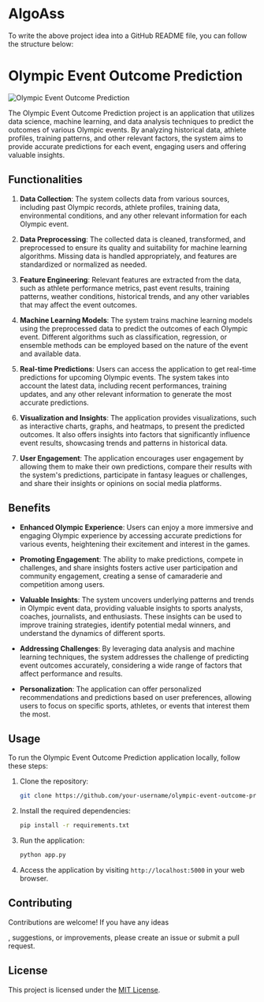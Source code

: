 # AlgoAss
To write the above project idea into a GitHub README file, you can follow the structure below:

# Olympic Event Outcome Prediction

![Olympic Event Outcome Prediction](/path/to/image)

The Olympic Event Outcome Prediction project is an application that utilizes data science, machine learning, and data analysis techniques to predict the outcomes of various Olympic events. By analyzing historical data, athlete profiles, training patterns, and other relevant factors, the system aims to provide accurate predictions for each event, engaging users and offering valuable insights.

## Functionalities

1. **Data Collection**: The system collects data from various sources, including past Olympic records, athlete profiles, training data, environmental conditions, and any other relevant information for each Olympic event.

2. **Data Preprocessing**: The collected data is cleaned, transformed, and preprocessed to ensure its quality and suitability for machine learning algorithms. Missing data is handled appropriately, and features are standardized or normalized as needed.

3. **Feature Engineering**: Relevant features are extracted from the data, such as athlete performance metrics, past event results, training patterns, weather conditions, historical trends, and any other variables that may affect the event outcomes.

4. **Machine Learning Models**: The system trains machine learning models using the preprocessed data to predict the outcomes of each Olympic event. Different algorithms such as classification, regression, or ensemble methods can be employed based on the nature of the event and available data.

5. **Real-time Predictions**: Users can access the application to get real-time predictions for upcoming Olympic events. The system takes into account the latest data, including recent performances, training updates, and any other relevant information to generate the most accurate predictions.

6. **Visualization and Insights**: The application provides visualizations, such as interactive charts, graphs, and heatmaps, to present the predicted outcomes. It also offers insights into factors that significantly influence event results, showcasing trends and patterns in historical data.

7. **User Engagement**: The application encourages user engagement by allowing them to make their own predictions, compare their results with the system's predictions, participate in fantasy leagues or challenges, and share their insights or opinions on social media platforms.

## Benefits

- **Enhanced Olympic Experience**: Users can enjoy a more immersive and engaging Olympic experience by accessing accurate predictions for various events, heightening their excitement and interest in the games.

- **Promoting Engagement**: The ability to make predictions, compete in challenges, and share insights fosters active user participation and community engagement, creating a sense of camaraderie and competition among users.

- **Valuable Insights**: The system uncovers underlying patterns and trends in Olympic event data, providing valuable insights to sports analysts, coaches, journalists, and enthusiasts. These insights can be used to improve training strategies, identify potential medal winners, and understand the dynamics of different sports.

- **Addressing Challenges**: By leveraging data analysis and machine learning techniques, the system addresses the challenge of predicting event outcomes accurately, considering a wide range of factors that affect performance and results.

- **Personalization**: The application can offer personalized recommendations and predictions based on user preferences, allowing users to focus on specific sports, athletes, or events that interest them the most.

## Usage

To run the Olympic Event Outcome Prediction application locally, follow these steps:

1. Clone the repository:

   ```bash
   git clone https://github.com/your-username/olympic-event-outcome-prediction.git
   ```

2. Install the required dependencies:

   ```bash
   pip install -r requirements.txt
   ```

3. Run the application:

   ```bash
   python app.py
   ```

4. Access the application by visiting `http://localhost:5000` in your web browser.

## Contributing

Contributions are welcome! If you have any ideas

, suggestions, or improvements, please create an issue or submit a pull request.

## License

This project is licensed under the [MIT License](LICENSE).
